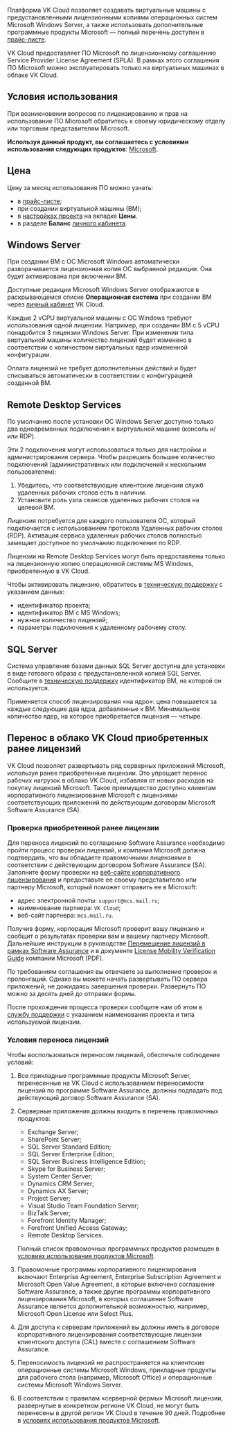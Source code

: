Платформа VK Cloud позволяет создавать виртуальные машины с предустановленными лицензионными копиями операционных систем Microsoft Windows Server, а также использовать дополнительные программные продукты Microsoft — полный перечень доступен в [прайс-листе](https://mcs.mail.ru/pricelist).

<warn>

VK Cloud предоставляет ПО Microsoft по лицензионному соглашению Service Provider License Agreement (SPLA). В рамках этого соглашения ПО Microsoft можно эксплуатировать только на виртуальных машинах в облаке VK Cloud.

</warn>

## Условия использования

При возникновении вопросов по лицензированию и прав на использование ПО Microsoft обратитесь к своему юридическому отделу или торговым представителям Microsoft.

**Используя данный продукт, вы соглашаетесь с условиями использования следующих продуктов**: [Microsoft](https://www.microsoft.com/en-us/licensing/product-licensing/products).

## Цена

Цену за месяц использования ПО можно узнать:

- в [прайс-листе](https://mcs.mail.ru/pricelist);
- при создании виртуальной машины (ВМ);
- в [настройках проекта](https://msk.cloud.vk.com/app/project/) на вкладке **Цены**.
- в разделе **Баланс** [личного кабинета](https://msk.cloud.vk.com/app/services/billing).

## Windows Server

При создании ВМ с ОС Microsoft Windows автоматически разворачивается лицензионная копия ОС выбранной редакции. Она будет активирована при включении ВМ.

Доступные редакции Microsoft Windows Server отображаются в раскрывающемся списке **Операционная система** при создании ВМ через [личный кабинет](https://msk.cloud.vk.com/app/services/infra/servers/add) VK Cloud.

Каждые 2 vCPU виртуальной машины с ОС Windows требуют использования одной лицензии. Например, при создании ВМ с 5 vCPU понадобится 3 лицензии Windows Server. При изменении типа виртуальной машины количество лицензий будет изменено в соответствии с количеством виртуальных ядер измененной конфигурации.

<info>

Оплата лицензий не требует дополнительных действий и будет списываться автоматически в соответствии с конфигурацией созданной ВМ.

</info>

## Remote Desktop Services

По умолчанию после установки ОС Windows Server доступно только два одновременных подключения к виртуальной машине (консоль и/или RDP).

Эти 2 подключения могут использоваться только для настройки и администрирования сервера. Чтобы разрешить большее количество подключений (административных или подключений к нескольким пользователям):

1. Убедитесь, что соответствующие клиентские лицензии служб удаленных рабочих столов есть в наличии.
1. Установите роль узла сеансов удаленных рабочих столов на целевой ВМ.

Лицензия потребуется для каждого пользователя ОС, который подключается с использованием протокола Удаленных рабочих столов (RDP). Активация сервиса удаленных рабочих столов полностью замещает доступное по умолчанию подключение по RDP.

<warn>

Лицензии на Remote Desktop Services могут быть предоставлены только на лицензионную копию операционной системы MS Windows, приобретенную в VK Cloud.

</warn>

Чтобы активировать лицензию, обратитесь в [техническую поддержку](/ru/contacts) с указанием данных:

- идентификатор проекта;
- идентификатор ВМ с MS Windows;
- нужное количество лицензий;
- параметры подключения к удаленному рабочему столу.

## SQL Server

Система управления базами данных SQL Server доступна для установки в виде готового образа с предустановленной копией SQL Server. Сообщите в [техническую поддержку](/ru/contacts) идентификатор ВМ, на которой он используется.

Применяется способ лицензирования «на ядро»: цена повышается за каждые следующие два ядра, добавленные к ВМ. Минимальное количество ядер, на которое приобретается лицензия — четыре.

## Перенос в облако VK Cloud приобретенных ранее лицензий

VK Cloud позволяет развертывать ряд серверных приложений Microsoft, используя ранее приобретенные лицензии. Это упрощает перенос рабочих нагрузок в облако VK Cloud, избавляя от новых расходов на покупку лицензий Microsoft. Такое преимущество доступно клиентам корпоративного лицензирования Microsoft с лицензиями соответствующих приложений по действующим договорам Microsoft Software Assurance (SA).

### Проверка приобретенной ранее лицензии

Для переноса лицензий по соглашению Software Assurance необходимо пройти процесс проверки лицензий, и компания Microsoft должна подтвердить, что вы обладаете правомочными лицензиями в соответствии с действующим договором Software Assurance (SA). Заполните форму проверки на [веб-сайте корпоративного лицензирования](https://www.microsoft.com/licensing/docs) и предоставьте ее своему представителю или партнеру Microsoft, который поможет отправить ее в Microsoft:

- адрес электронной почты: `support@mcs.mail.ru`;
- наименование партнера: `VK Cloud`;
- веб-сайт партнера: `mcs.mail.ru`.

Получив форму, корпорация Microsoft проверит вашу лицензию и сообщит о результатах проверки вам и вашему партнеру Microsoft. Дальнейшие инструкции в руководстве [Перемещение лицензий в рамках Software Assurance](https://www.microsoft.com/ru-ru/licensing/licensing-programs/software-assurance-license-mobility) и в документе [License Mobility Verification Guide](http://download.microsoft.com/download/7/9/b/79bd917e-760b-48b6-a266-796b3e47c47a/License_Mobility_Customer_Verification_Guide.pdf) компании Microsoft (PDF).

По требованиям соглашения вы отвечаете за выполнение проверок и пролонгаций. Однако вы можете начать развертывать ПО сервера приложений, не дожидаясь завершения проверки. Развернуть ПО можно за десять дней до отправки формы.

После прохождения процесса проверки сообщите нам об этом в [службу поддержки](/ru/contacts/) с указанием наименования проекта и типа используемой лицензии.

### Условия переноса лицензий

Чтобы воспользоваться переносом лицензий, обеспечьте соблюдение условий:

1. Все прикладные программные продукты Microsoft Server, перенесенные на VK Cloud с использованием переносимости лицензий по программе Software Assurance, должны подпадать под действующий договор Software Assurance (SA).

2. Серверные приложения должны входить в перечень правомочных продуктов:

    - Exchange Server;
    - SharePoint Server;
    - SQL Server Standard Edition;
    - SQL Server Enterprise Edition;
    - SQL Server Business Intelligence Edition;
    - Skype for Business Server;
    - System Center Server;
    - Dynamics CRM Server;
    - Dynamics AX Server;
    - Project Server;
    - Visual Studio Team Foundation Server;
    - BizTalk Server;
    - Forefront Identity Manager;
    - Forefront Unified Access Gateway;
    - Remote Desktop Services.

    Полный список правомочных программных продуктов размещен в [условиях использования продуктов Microsoft](https://www.microsoft.com/en-us/licensing/product-licensing/products.aspx).

3. Правомочные программы корпоративного лицензирования включают Enterprise Agreement, Enterprise Subscription Agreement и Microsoft Open Value Agreement, в которые включено соглашение Software Assurance, а также другие программы корпоративного лицензирования Microsoft, в которых соглашение Software Assurance является дополнительной возможностью, например, Microsoft Open License или Select Plus.

4. Для доступа к серверам приложений вы должны иметь в договоре корпоративного лицензирования соответствующие лицензии клиентского доступа (CAL) вместе с соглашением Software Assurance.

5. Переносимость лицензий не распространяется на клиентские операционные системы Microsoft Windows, прикладные продукты для рабочего стола (например, Microsoft Office) и операционные системы Microsoft Windows Server.

6. В соответствии с правилам «серверной фермы» Microsoft лицензии, развернутые в конкретном регионе VK Cloud, не могут быть перенесены в другой регион VK Cloud в течение 90 дней. Подробнее в [условиях использования продуктов Microsoft](https://www.microsoft.com/en-us/licensing/product-licensing/products.aspx).
